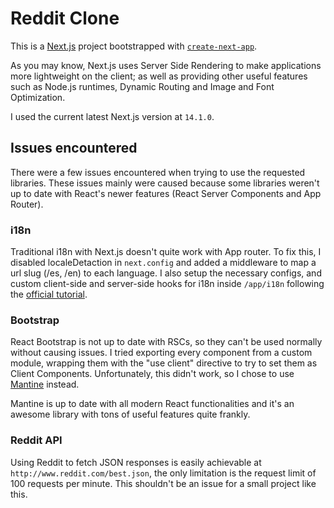 # Reddit Clone

This is a [Next.js](https://nextjs.org/) project bootstrapped with [`create-next-app`](https://github.com/vercel/next.js/tree/canary/packages/create-next-app).

As you may know, Next.js uses Server Side Rendering to make applications more lightweight on the client; as well as providing other useful features such as Node.js runtimes, Dynamic Routing and Image and Font Optimization.

I used the current latest Next.js version at `14.1.0`.

## Issues encountered

There were a few issues encountered when trying to use the requested libraries. These issues mainly were caused because some libraries weren't up to date with React's newer features (React Server Components and App Router).

### i18n

Traditional i18n with Next.js doesn't quite work with App router. To fix this, I disabled localeDetaction in `next.config` and added a middleware to map a url slug (/es, /en) to each language. I also setup the necessary configs, and custom client-side and server-side hooks for i18n inside `/app/i18n` following the [official tutorial](https://locize.com/blog/next-app-dir-i18n/).

### Bootstrap

React Bootstrap is not up to date with RSCs, so they can't be used normally without causing issues. I tried exporting every component from a custom module, wrapping them with the "use client" directive to try to set them as Client Components. Unfortunately, this didn't work, so I chose to use [Mantine](https://mantine.dev/) instead.

Mantine is up to date with all modern React functionalities and it's an awesome library with tons of useful features quite frankly.

### Reddit API

Using Reddit to fetch JSON responses is easily achievable at `http://www.reddit.com/best.json`, the only limitation is the request limit of 100 requests per minute. This shouldn't be an issue for a small project like this.
